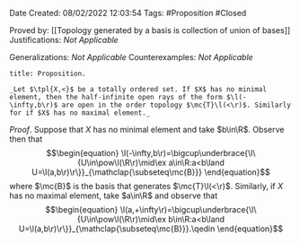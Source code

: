 <div class="topSpace"></div>

Date Created: 08/02/2022 12:03:54
Tags: #Proposition #Closed 

Proved by: [[Topology generated by a basis is collection of union of bases]]
Justifications: _Not Applicable_

Generalizations: _Not Applicable_
Counterexamples: _Not Applicable_

``` ad-Proposition
title: Proposition.

_Let $\tpl{X,<}$ be a totally ordered set. If $X$ has no minimal element, then the half-infinite open rays of the form $\l(-\infty,b\r)$ are open in the order topology $\mc{T}\l(<\r)$. Similarly for if $X$ has no maximal element._

```

_Proof_. Suppose that $X$ has no minimal element and take $b\in\R$. Observe then that
$$\begin{equation}
    \l(-\infty,b\r)=\bigcup\underbrace{\l\{U\in\pow\l(\R\r)\mid\ex a\in\R:a<b\land U=\l(a,b\r)\r\}}_{\mathclap{\subseteq\mc{B}}}
\end{equation}$$
where $\mc{B}$ is the basis that generates $\mc{T}\l(<\r)$. Similarly, if $X$ has no maximal element, take $a\in\R$ and observe that
$$\begin{equation}
    \l(a,+\infty\r)=\bigcup\underbrace{\l\{U\in\pow\l(\R\r)\mid\ex b\in\R:a<b\land U=\l(a,b\r)\r\}}_{\mathclap{\subseteq\mc{B}}}.\qedin
\end{equation}$$

